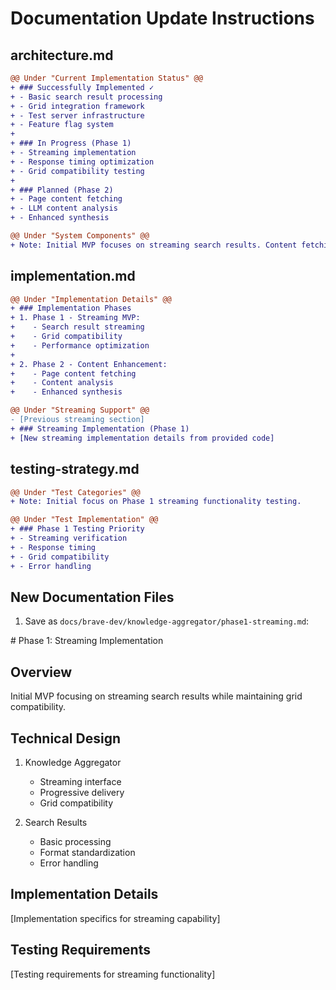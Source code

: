 # Documentation Update Instructions

## architecture.md
```diff
@@ Under "Current Implementation Status" @@
+ ### Successfully Implemented ✓
+ - Basic search result processing
+ - Grid integration framework
+ - Test server infrastructure
+ - Feature flag system
+
+ ### In Progress (Phase 1)
+ - Streaming implementation
+ - Response timing optimization
+ - Grid compatibility testing
+
+ ### Planned (Phase 2)
+ - Page content fetching
+ - LLM content analysis
+ - Enhanced synthesis

@@ Under "System Components" @@
+ Note: Initial MVP focuses on streaming search results. Content fetching and analysis planned for Phase 2.
```

## implementation.md
```diff
@@ Under "Implementation Details" @@
+ ### Implementation Phases
+ 1. Phase 1 - Streaming MVP:
+    - Search result streaming
+    - Grid compatibility
+    - Performance optimization
+
+ 2. Phase 2 - Content Enhancement:
+    - Page content fetching
+    - Content analysis
+    - Enhanced synthesis

@@ Under "Streaming Support" @@
- [Previous streaming section]
+ ### Streaming Implementation (Phase 1)
+ [New streaming implementation details from provided code]
```

## testing-strategy.md
```diff
@@ Under "Test Categories" @@
+ Note: Initial focus on Phase 1 streaming functionality testing.

@@ Under "Test Implementation" @@
+ ### Phase 1 Testing Priority
+ - Streaming verification
+ - Response timing
+ - Grid compatibility
+ - Error handling
```

## New Documentation Files

1. Save as `docs/brave-dev/knowledge-aggregator/phase1-streaming.md`:
<antArtifact identifier="phase1-doc" type="text/markdown" title="Phase 1: Streaming Implementation">
# Phase 1: Streaming Implementation

## Overview
Initial MVP focusing on streaming search results while maintaining grid compatibility.

## Technical Design
1. Knowledge Aggregator
   - Streaming interface
   - Progressive delivery
   - Grid compatibility

2. Search Results
   - Basic processing
   - Format standardization
   - Error handling

## Implementation Details
[Implementation specifics for streaming capability]

## Testing Requirements
[Testing requirements for streaming functionality]
